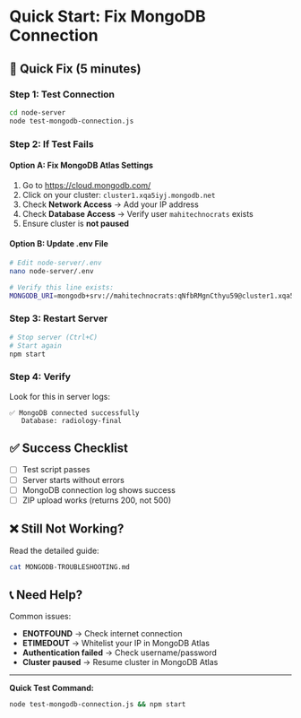# Quick Start: Fix MongoDB Connection

## 🚀 Quick Fix (5 minutes)

### Step 1: Test Connection

```bash
cd node-server
node test-mongodb-connection.js
```

### Step 2: If Test Fails

#### Option A: Fix MongoDB Atlas Settings

1. Go to https://cloud.mongodb.com/
2. Click on your cluster: `cluster1.xqa5iyj.mongodb.net`
3. Check **Network Access** → Add your IP address
4. Check **Database Access** → Verify user `mahitechnocrats` exists
5. Ensure cluster is **not paused**

#### Option B: Update .env File

```bash
# Edit node-server/.env
nano node-server/.env

# Verify this line exists:
MONGODB_URI=mongodb+srv://mahitechnocrats:qNfbRMgnCthyu59@cluster1.xqa5iyj.mongodb.net/radiology-final
```

### Step 3: Restart Server

```bash
# Stop server (Ctrl+C)
# Start again
npm start
```

### Step 4: Verify

Look for this in server logs:
```
✅ MongoDB connected successfully
   Database: radiology-final
```

## ✅ Success Checklist

- [ ] Test script passes
- [ ] Server starts without errors
- [ ] MongoDB connection log shows success
- [ ] ZIP upload works (returns 200, not 500)

## ❌ Still Not Working?

Read the detailed guide:
```bash
cat MONGODB-TROUBLESHOOTING.md
```

## 📞 Need Help?

Common issues:
- **ENOTFOUND** → Check internet connection
- **ETIMEDOUT** → Whitelist your IP in MongoDB Atlas
- **Authentication failed** → Check username/password
- **Cluster paused** → Resume cluster in MongoDB Atlas

---

**Quick Test Command:**
```bash
node test-mongodb-connection.js && npm start
```
